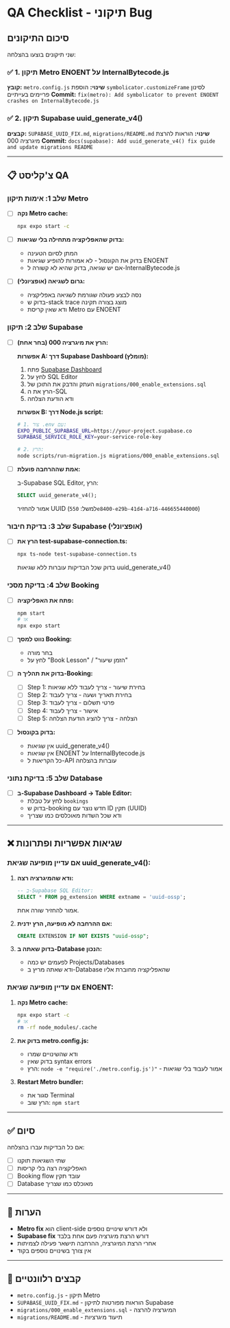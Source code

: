 # QA Checklist - תיקוני Bug

## סיכום התיקונים

שני תיקונים בוצעו בהצלחה:

### ✅ 1. תיקון Metro ENOENT על InternalBytecode.js
**קובץ:** `metro.config.js`
**שינוי:** הוספת `symbolicator.customizeFrame` לסינון פריימים בעייתיים
**Commit:** `fix(metro): Add symbolicator to prevent ENOENT crashes on InternalBytecode.js`

### ✅ 2. תיקון Supabase uuid_generate_v4()
**קבצים:** `SUPABASE_UUID_FIX.md`, `migrations/README.md`
**שינוי:** הוראות להרצת מיגרציה 000
**Commit:** `docs(supabase): Add uuid_generate_v4() fix guide and update migrations README`

---

## 📋 צ'קליסט QA

### שלב 1: אימות תיקון Metro

- [ ] **נקה Metro cache:**
  ```bash
  npx expo start -c
  ```

- [ ] **בדוק שהאפליקציה מתחילה בלי שגיאות:**
  - המתן לסיום הטעינה
  - בדוק את הקונסול - לא אמורות להופיע שגיאות ENOENT
  - אם יש שגיאה, בדוק שהיא לא קשורה ל-InternalBytecode.js

- [ ] **גרום לשגיאה (אופציונלי):**
  - נסה לבצע פעולה שגורמת לשגיאה באפליקציה
  - בדוק ש-stack trace מוצג בצורה תקינה
  - ודא שאין קריסת Metro עם ENOENT

### שלב 2: תיקון Supabase

- [ ] **הרץ את מיגרציה 000 (בחר אחת):**
  
  **אפשרות A: דרך Supabase Dashboard (מומלץ):**
  1. פתח [Supabase Dashboard](https://supabase.com/dashboard)
  2. לחץ על SQL Editor
  3. העתק והדבק את התוכן של `migrations/000_enable_extensions.sql`
  4. הרץ את ה-SQL
  5. ודא הודעת הצלחה
  
  **אפשרות B: דרך Node.js script:**
  ```bash
  # 1. צור .env עם:
  EXPO_PUBLIC_SUPABASE_URL=https://your-project.supabase.co
  SUPABASE_SERVICE_ROLE_KEY=your-service-role-key
  
  # 2. הרץ:
  node scripts/run-migration.js migrations/000_enable_extensions.sql
  ```

- [ ] **אמת שההרחבה פועלת:**
  
  ב-Supabase SQL Editor, הרץ:
  ```sql
  SELECT uuid_generate_v4();
  ```
  
  אמור להחזיר UUID (למשל: `550e8400-e29b-41d4-a716-446655440000`)

### שלב 3: בדיקת חיבור Supabase (אופציונלי)

- [ ] **הרץ את test-supabase-connection.ts:**
  ```bash
  npx ts-node test-supabase-connection.ts
  ```
  
  בדוק שכל הבדיקות עוברות ללא שגיאות uuid_generate_v4()

### שלב 4: בדיקת מסכי Booking

- [ ] **פתח את האפליקציה:**
  ```bash
  npm start
  # או
  npx expo start
  ```

- [ ] **נווט למסך Booking:**
  - בחר מורה
  - לחץ על "Book Lesson" / "הזמן שיעור"

- [ ] **בדוק את תהליך ה-Booking:**
  - [ ] Step 1: בחירת שיעור - צריך לעבוד ללא שגיאות
  - [ ] Step 2: בחירת תאריך ושעה - צריך לעבוד
  - [ ] Step 3: פרטי תשלום - צריך לעבוד
  - [ ] Step 4: אישור - צריך לעבוד
  - [ ] Step 5: הצלחה - צריך להציג הודעת הצלחה

- [ ] **בדוק בקונסול:**
  - אין שגיאות uuid_generate_v4()
  - אין שגיאות ENOENT על InternalBytecode.js
  - כל הקריאות ל-API עוברות בהצלחה

### שלב 5: בדיקת נתוני Database

- [ ] **ב-Supabase Dashboard → Table Editor:**
  - לחץ על טבלת `bookings`
  - בדוק ש-booking חדש נוצר עם ID תקין (UUID)
  - ודא שכל השדות מאוכלסים כמו שצריך

---

## ❌ שגיאות אפשריות ופתרונות

### אם עדיין מופיעה שגיאת uuid_generate_v4():

1. **ודא שהמיגרציה רצה:**
   ```sql
   -- ב-Supabase SQL Editor:
   SELECT * FROM pg_extension WHERE extname = 'uuid-ossp';
   ```
   אמור להחזיר שורה אחת.

2. **אם ההרחבה לא מופיעה, הרץ ידנית:**
   ```sql
   CREATE EXTENSION IF NOT EXISTS "uuid-ossp";
   ```

3. **בדוק שאתה ב-Database הנכון:**
   - לפעמים יש כמה Projects/Databases
   - ודא שאתה מריץ ב-Database שהאפליקציה מחוברת אליו

### אם עדיין מופיעה שגיאת ENOENT:

1. **נקה Metro cache:**
   ```bash
   npx expo start -c
   # או
   rm -rf node_modules/.cache
   ```

2. **בדוק את metro.config.js:**
   - ודא שהשינויים שמרו
   - בדוק שאין syntax errors
   - הרץ: `node -e "require('./metro.config.js')"` - אמור לעבוד בלי שגיאות

3. **Restart Metro bundler:**
   - סגור את Terminal
   - הרץ שוב: `npm start`

---

## ✅ סיום

אם כל הבדיקות עברו בהצלחה:

- [ ] שתי השגיאות תוקנו
- [ ] האפליקציה רצה בלי קריסות
- [ ] Booking flow עובד תקין
- [ ] Database מאוכלס כמו שצריך

---

## 📝 הערות

- **Metro fix** הוא client-side ולא דורש שינויים נוספים
- **Supabase fix** דורש הרצת מיגרציה פעם אחת בלבד
- אחרי הרצת המיגרציה, ההרחבה תישאר פעילה לצמיתות
- אין צורך בשינויים נוספים בקוד

---

## 🔗 קבצים רלוונטיים

- `metro.config.js` - תיקון Metro
- `SUPABASE_UUID_FIX.md` - הוראות מפורטות לתיקון Supabase
- `migrations/000_enable_extensions.sql` - המיגרציה להרצה
- `migrations/README.md` - תיעוד מיגרציות

